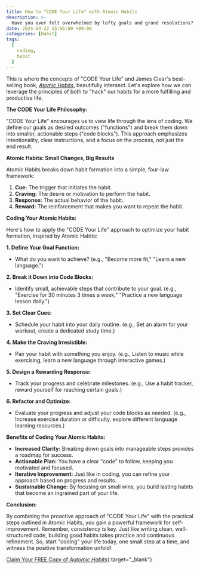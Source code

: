 ```yaml
---
title: How to "CODE Your Life" with Atomic Habits
description: >-
  Have you ever felt overwhelmed by lofty goals and grand resolutions? You're not alone. Many of us struggle to translate good intentions into lasting change. But what if there was a way to approach self-improvement like coding a program – with clear instructions, actionable steps, and a focus on continuous improvement?
date: 2024-04-22 15:56:00 +09:00
categories: [Habit]
tags:
  [
    coding,
    habit
  ]
---
```


This is where the concepts of "CODE Your Life" and James Clear's best-selling book, [*Atomic Habits*](https://amzn.to/3WazLe6), beautifully intersect. Let's explore how we can leverage the principles of both to "hack" our habits for a more fulfilling and productive life.

**The CODE Your Life Philosophy:**

"CODE Your Life" encourages us to view life through the lens of coding. We define our goals as desired outcomes ("functions") and break them down into smaller, actionable steps ("code blocks"). This approach emphasizes intentionality, clear instructions, and a focus on the process, not just the end result.

**Atomic Habits: Small Changes, Big Results**

Atomic Habits breaks down habit formation into a simple, four-law framework:

1. **Cue:** The trigger that initiates the habit.
2. **Craving:** The desire or motivation to perform the habit.
3. **Response:** The actual behavior of the habit.
4. **Reward:** The reinforcement that makes you want to repeat the habit.

**Coding Your Atomic Habits:**

Here's how to apply the "CODE Your Life" approach to optimize your habit formation, inspired by Atomic Habits:

**1. Define Your Goal Function:**

* What do you want to achieve? (e.g., "Become more fit," "Learn a new language.")

**2. Break it Down into Code Blocks:**

* Identify small, achievable steps that contribute to your goal. (e.g., "Exercise for 30 minutes 3 times a week," "Practice a new language lesson daily.")

**3. Set Clear Cues:**

*  Schedule your habit into your daily routine. (e.g., Set an alarm for your workout, create a dedicated study time.)

**4. Make the Craving Irresistible:**

*  Pair your habit with something you enjoy. (e.g., Listen to music while exercising, learn a new language through interactive games.)

**5. Design a Rewarding Response:**

*  Track your progress and celebrate milestones. (e.g., Use a habit tracker, reward yourself for reaching certain goals.)

**6. Refactor and Optimize:**

*  Evaluate your progress and adjust your code blocks as needed. (e.g., Increase exercise duration or difficulty, explore different language learning resources.) 

**Benefits of Coding Your Atomic Habits:**

* **Increased Clarity:** Breaking down goals into manageable steps provides a roadmap for success.
* **Actionable Plan:** You have a clear "code" to follow, keeping you motivated and focused.
* **Iterative Improvement:** Just like in coding, you can refine your approach based on progress and results.
* **Sustainable Change:** By focusing on small wins, you build lasting habits that become an ingrained part of your life.

**Conclusion:**

By combining the proactive approach of "CODE Your Life" with the practical steps outlined in Atomic Habits, you gain a powerful framework for self-improvement.  Remember, consistency is key. Just like writing clean, well-structured code, building good habits takes practice and continuous refinement. So, start "coding" your life today, one small step at a time, and witness the positive transformation unfold!

[Claim Your FREE Copy of *Automic Habits*](https://amzn.to/3WazLe6){:target="_blank"}